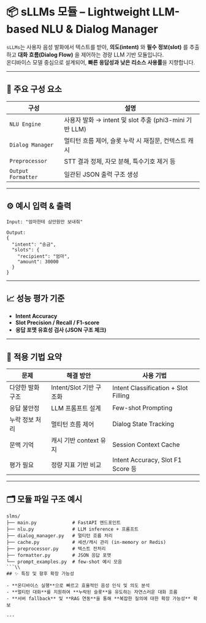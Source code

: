 
# 📦 sLLMs 모듈 – Lightweight LLM-based NLU & Dialog Manager

`sLLMs`는 사용자 음성 발화에서 텍스트를 받아, **의도(intent)** 와 **필수 정보(slot)** 를 추출하고  **대화 흐름(Dialog Flow)** 을 제어하는 경량 LLM 기반 모듈입니다.  
온디바이스 모델 중심으로 설계되어, **빠른 응답성과 낮은 리소스 사용률**을 지향합니다.

---

## 🔹 주요 구성 요소

| 구성 | 설명 |
|------|------|
| `NLU Engine` | 사용자 발화 → intent 및 slot 추출 (phi3-mini 기반 LLM) |
| `Dialog Manager` | 멀티턴 흐름 제어, 슬롯 누락 시 재질문, 컨텍스트 캐시 |
| `Preprocessor` | STT 결과 정제, 자모 분해, 특수기호 제거 등 |
| `Output Formatter` | 일관된 JSON 출력 구조 생성 |

---

## ⚙️ 예시 입력 & 출력

```
Input: "엄마한테 삼만원만 보내줘"

Output:
{
  "intent": "송금",
  "slots": {
    "recipient": "엄마",
    "amount": 30000
  }
}
```

---

## 📈 성능 평가 기준

- **Intent Accuracy**
- **Slot Precision / Recall / F1-score**
- **응답 포맷 유효성 검사 (JSON 구조 체크)**

---

## 🧠 적용 기법 요약

| 문제 | 해결 방안 | 사용 기법 |
|------|------------|------------|
| 다양한 발화 구조 | Intent/Slot 기반 구조화 | Intent Classification + Slot Filling |
| 응답 불안정 | LLM 프롬프트 설계 | Few-shot Prompting |
| 누락 정보 처리 | 멀티턴 흐름 제어 | Dialog State Tracking |
| 문맥 기억 | 캐시 기반 context 유지 | Session Context Cache |
| 평가 필요 | 정량 지표 기반 비교 | Intent Accuracy, Slot F1 Score 등 |

---

## 🗂️ 모듈 파일 구조 예시

```
slms/
├── main.py             # FastAPI 엔드포인트
├── nlu.py              # LLM inference + 프롬프트
├── dialog_manager.py   # 멀티턴 흐름 처리
├── cache.py            # 세션/캐시 관리 (in-memory or Redis)
├── preprocessor.py     # 텍스트 전처리
├── formatter.py        # JSON 응답 포맷
└── prompt_examples.py  # few-shot 예시 모음
```\\
## ✨ 특징 및 향후 확장 가능성

- **온디바이스 실행**으로 빠르고 효율적인 음성 인식 및 의도 분석
- **멀티턴 대화**를 지원하여 **누락된 슬롯**을 유도하는 자연스러운 대화 흐름
- **서버 fallback** 및 **RAG 연동**을 통해 **복잡한 질의에 대한 확장 가능성** 확보

---
